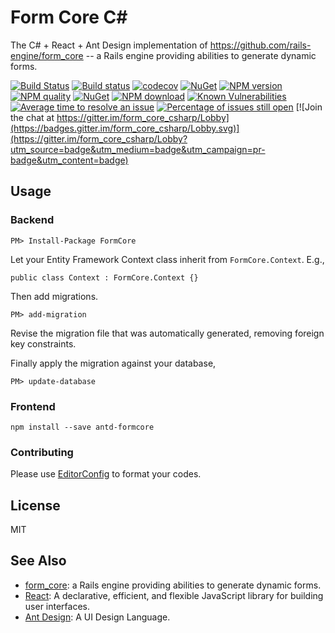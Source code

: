# Form Core C\#

The C# + React + Ant Design implementation of https://github.com/rails-engine/form_core -- a Rails engine providing abilities to generate dynamic forms.

[![Build Status](https://travis-ci.org/pmq21/form_core_csharp.svg?branch=master)](https://travis-ci.org/pmq21/form_core_csharp)
[![Build status](https://ci.appveyor.com/api/projects/status/9030m3bc55r401rf/branch/master?svg=true)](https://ci.appveyor.com/project/pmq21/form-core-csharp/branch/master)
[![codecov](https://codecov.io/gh/pmq21/form_core_csharp/branch/master/graph/badge.svg)](https://codecov.io/gh/pmq21/form_core_csharp)
[![NuGet](https://img.shields.io/nuget/v/FormCore.svg)](https://www.nuget.org/packages/FormCore)
[![NPM version][npm-image]][npm-url]
[![NPM quality][quality-image]][quality-url]
[![NuGet](https://img.shields.io/nuget/dt/FormCore.svg)](https://www.nuget.org/packages/FormCore)
[![NPM download][download-image]][download-url]
[![Known Vulnerabilities][snyk-image]][snyk-url]
[![Average time to resolve an issue](http://isitmaintained.com/badge/resolution/pmq20/form_core_csharp.svg)](http://isitmaintained.com/project/pmq20/form_core_csharp")
[![Percentage of issues still open](http://isitmaintained.com/badge/open/pmq20/form_core_csharp.svg)](http://isitmaintained.com/project/pmq20/form_core_csharp)
[![Join the chat at https://gitter.im/form_core_csharp/Lobby](https://badges.gitter.im/form_core_csharp/Lobby.svg)](https://gitter.im/form_core_csharp/Lobby?utm_source=badge&utm_medium=badge&utm_campaign=pr-badge&utm_content=badge)

[npm-image]: https://img.shields.io/npm/v/antd-formcore.svg
[npm-url]: https://npmjs.org/package/antd-formcore
[snyk-image]: https://snyk.io/test/npm/antd-formcore/badge.svg
[snyk-url]: https://snyk.io/test/npm/antd-formcore
[download-image]: https://img.shields.io/npm/dm/antd-formcore.svg
[download-url]: https://npmjs.org/package/antd-formcore
[quality-image]: http://npm.packagequality.com/shield/antd-formcore.svg
[quality-url]: http://packagequality.com/#?package=antd-formcore

## Usage

### Backend

    PM> Install-Package FormCore

Let your Entity Framework Context class inherit from `FormCore.Context`. E.g.,

    public class Context : FormCore.Context {}

Then add migrations.

    PM> add-migration

Revise the migration file that was automatically generated, removing foreign key constraints.

Finally apply the migration against your database,

    PM> update-database

### Frontend

    npm install --save antd-formcore

### Contributing    

Please use [EditorConfig](http://editorconfig.org/#download) to format your codes.

## License

MIT

## See Also

- [form_core](https://github.com/rails-engine/form_core): a Rails engine providing abilities to generate dynamic forms.
- [React](https://github.com/facebook/react/): A declarative, efficient, and flexible JavaScript library for building user interfaces.
- [Ant Design](https://github.com/ant-design/ant-design/): A UI Design Language.
